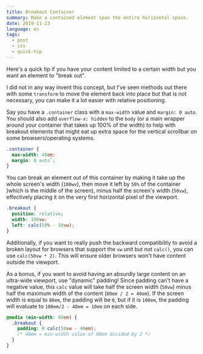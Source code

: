```yaml
---
title: Breakout Container
summary: Make a contained element span the entire horizontal space.
date: 2019-11-23
language: en
tags:
  - post
  - css
  - quick-tip
---
```


Here's a quick tip if you have your content limited to a certain width but you want an element to "break out".

I did not in any way invent this concept, but I've seen methods out there with some `transform` to move the element back into place but that is not necessary, you can make it a lot easier with relative positioning.

Say you have a `.container` class with a `max-width` value and `margin: 0 auto`. You should also add `overflow-x: hidden` to the `body` (or a main wrapper around your container that takes up 100% of the width) to help with breakout elements that might eat up extra space for the vertical scrollbar on some browsers/operating systems.

```css
.container {
  max-width: 48em;
  margin: 0 auto`;
}
```

You can break an element out of this container by making it take up the whole screen's width (`100wv`), then move it left by `50%` of the container )which is the middle of the screen), minus half the screen's width (`50vw`), effectively placing it on the very first horizontal pixel of the viewport.

```css
.breakout {
  position: relative;
  width: 100vw;
  left: calc(50% - 50vw);
}
```

Additionally, if you want to really push the backward compatibility to avoid a broken layout for browsers that support the `vw` unit but not `calc()`, you can use `calc(50vw * 2)`. This will ensure older browsers won't have content outside the viewport.

As a bonus, if you want to avoid having an absurdly large content on an ultra-wide viewport, use "dynamic" padding! Since padding can't have a negative value, this `calc` value will take half the screen width (`50vw`) minus half the maximum width of the content (`80em / 2 = 40em`). If the screen width is equal to `80em`, the padding will be `0`, but if it is `100em`, the padding will evaluate to `100em/2 - 40em = 10em` on each side.

```css
@media (min-width: 80em) {
  .breakout {
    padding: 0 calc(50vw - 40em);
    /* 40em = min-width value of 80em divided by 2 */
  }
}
```
